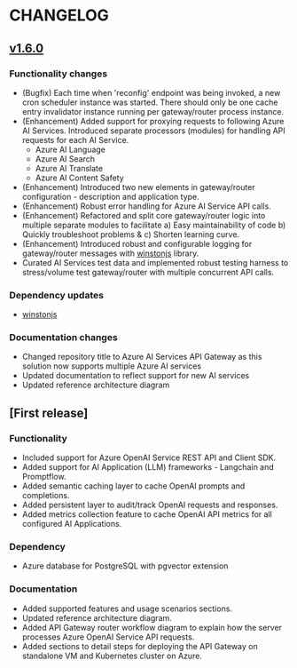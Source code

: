 # CHANGELOG

## [v1.6.0](https://github.com/ganrad/open-ai-router/compare/v1.5.0...v1.6.0)
### Functionality changes
* (Bugfix) Each time when 'reconfig' endpoint was being invoked, a new cron scheduler instance was started. There should only be one cache entry invalidator instance running per gateway/router process instance.
* (Enhancement) Added support for proxying requests to following Azure AI Services.  Introduced separate processors (modules) for handling API requests for each AI Service.
  - Azure AI Language
  - Azure AI Search
  - Azure AI Translate
  - Azure AI Content Safety
* (Enhancement) Introduced two new elements in gateway/router configuration - description and application type.
* (Enhancement) Robust error handling for Azure AI Service API calls.
* (Enhancement) Refactored and split core gateway/router logic into multiple separate modules to facilitate a) Easy maintainability of code b) Quickly troubleshoot problems & c) Shorten learning curve.
* (Enhancement) Introduced robust and configurable logging for gateway/router messages with [winstonjs](https://github.com/winstonjs/winston/tree/master) library.
* Curated AI Services test data and implemented robust testing harness to stress/volume test gateway/router with multiple concurrent API calls.

### Dependency updates
* [winstonjs](https://github.com/winstonjs/winston/tree/master)

### Documentation changes
* Changed repository title to Azure AI Services API Gateway as this solution now supports multiple Azure AI services
* Updated documentation to reflect support for new AI services
* Updated reference architecture diagram

## [First release]
### Functionality
* Included support for Azure OpenAI Service REST API and Client SDK.
* Added support for AI Application (LLM) frameworks - Langchain and Promptflow. 
* Added semantic caching layer to cache OpenAI prompts and completions.
* Added persistent layer to audit/track OpenAI requests and responses.
* Added metrics collection feature to cache OpenAI API metrics for all configured AI Applications.

### Dependency
* Azure database for PostgreSQL with pgvector extension

### Documentation
* Added supported features and usage scenarios sections.
* Updated reference architecture diagram.
* Added API Gateway router workflow diagram to explain how the server processes Azure OpenAI Service API requests.
* Added sections to detail steps for deploying the API Gateway on standalone VM and Kubernetes cluster on Azure.
